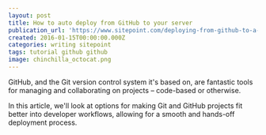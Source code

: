 ```yaml
---
layout: post
title: How to auto deploy from GitHub to your server
publication_url: 'https://www.sitepoint.com/deploying-from-github-to-a-server/'
created: 2016-01-15T00:00:00.000Z
categories: writing sitepoint
tags: tutorial github github
image: chinchilla_octocat.png
---
```


GitHub, and the Git version control system it's based on, are fantastic tools for managing and collaborating on projects – code-based or otherwise.

In this article, we'll look at options for making Git and GitHub projects fit better into developer workflows, allowing for a smooth and hands-off deployment process.
